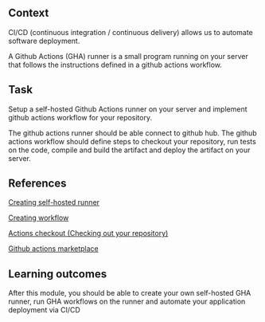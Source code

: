 ## Context
CI/CD (continuous integration / continuous delivery) allows us to automate software deployment.

A Github Actions (GHA) runner is a small program running on your server that follows the instructions defined in a github actions workflow.

## Task
Setup a self-hosted Github Actions runner on your server and implement github actions workflow for your repository.

The github actions runner should be able connect to github hub.
The github actions workflow should define steps to checkout your repository, run tests on the code, compile and build the artifact and deploy the artifact on your server.


## References
[Creating self-hosted runner](https://docs.github.com/en/actions/hosting-your-own-runners/managing-self-hosted-runners/adding-self-hosted-runners)


[Creating workflow](https://docs.github.com/en/actions/quickstart)


[Actions checkout (Checking out your repository)](https://github.com/actions/checkout)


[Github actions marketplace](https://github.com/marketplace)

## Learning outcomes
After this module, you should be able to create your own self-hosted GHA runner, run GHA workflows on the runner and automate your application deployment via CI/CD